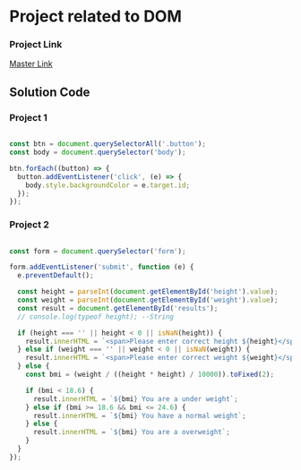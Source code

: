 # Project related to DOM

### Project Link
[Master Link](https://stackblitz.com/edit/dom-project-chaiaurcode?file=index.html)


## Solution Code

### Project 1

``` javascript

const btn = document.querySelectorAll('.button');
const body = document.querySelector('body');

btn.forEach((button) => {
  button.addEventListener('click', (e) => {
    body.style.backgroundColor = e.target.id;
  });
});

```

### Project 2

``` javascript

const form = document.querySelector('form');

form.addEventListener('submit', function (e) {
  e.preventDefault();

  const height = parseInt(document.getElementById('height').value);
  const weight = parseInt(document.getElementById('weight').value);
  const result = document.getElementById('results');
  // console.log(typeof height); --String

  if (height === '' || height < 0 || isNaN(height)) {
    result.innerHTML = `<span>Please enter correct height ${height}</span>`;
  } else if (weight === '' || weight < 0 || isNaN(weight)) {
    result.innerHTML = `<span>Please enter correct weight ${weight}</span>`;
  } else {
    const bmi = (weight / ((height * height) / 10000)).toFixed(2);

    if (bmi < 18.6) {
      result.innerHTML = `${bmi} You are a under weight`;
    } else if (bmi >= 18.6 && bmi <= 24.6) {
      result.innerHTML = `${bmi} You have a normal weight`;
    } else {
      result.innerHTML = `${bmi} You are a overweight`;
    }
  }
});

```